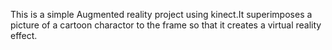 This is a simple Augmented reality project using kinect.It superimposes a picture of a cartoon charactor to the frame so that it 
creates a virtual reality effect.
